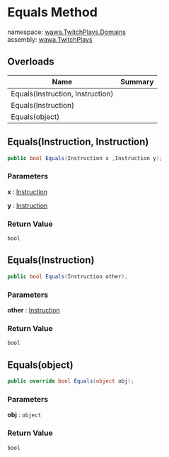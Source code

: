 # Equals Method

namespace: [wawa\.TwitchPlays\.Domains](../../wawa.TwitchPlays.Domains.md)<br />
assembly: [wawa\.TwitchPlays](../../../wawa.TwitchPlays.md)



## Overloads

| Name | Summary |
|------|---------|
| Equals\(Instruction, Instruction\) |  |
| Equals\(Instruction\) |  |
| Equals\(object\) |  |

## Equals\(Instruction, Instruction\)



```csharp
public bool Equals(Instruction x ,Instruction y);
```

### Parameters

__x__ : [Instruction](../../../wawa.TwitchPlays/wawa.TwitchPlays.Domains/Instruction.md)



__y__ : [Instruction](../../../wawa.TwitchPlays/wawa.TwitchPlays.Domains/Instruction.md)



### Return Value

`bool`



## Equals\(Instruction\)



```csharp
public bool Equals(Instruction other);
```

### Parameters

__other__ : [Instruction](../../../wawa.TwitchPlays/wawa.TwitchPlays.Domains/Instruction.md)



### Return Value

`bool`



## Equals\(object\)



```csharp
public override bool Equals(object obj);
```

### Parameters

__obj__ : `object`



### Return Value

`bool`



